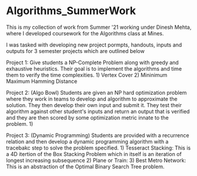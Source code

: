 # Algorithms_SummerWork
This is my collection of work from Summer '21 working under Dinesh Mehta, where I developed coursework for the Algorithms class at Mines.

I was tasked with developing new project pormpts, handouts, inputs and outputs for 3 semester projects which are outlined below

Project 1: Give students a NP-Complete Problem along with greedy and exhaustive heuristics. Their goal is to implement the algorithms and time them to verify the time complexities.
       1) Vertex Cover
       2) Mininimum Maximum Hamming Distance

Project 2: (Algo Bowl) Students are given an NP hard optimization problem where they work in teams to develop and algorithm to approximate the solution. They then develop their own input and submit it. They test their algorithm against other student's inputs and return an output that is verified and they are then scored by some optimization metric innate to the problem. 
        1) 


Project 3: (Dynamic Programming) Students are provided with a recurrence relation and then develop a dynamic programming algorithm with a tracebakc step to solve the problem specified.
        1) Tesseract Stacking: This is a 4D itertion of the Box Stacking Problem which in itself is an iteration of longest increasing subsequence
        2) Plane or Train: 
        3) Best Metro Network: This is an abstraction of the Optimal Binary Search Tree problem. 
